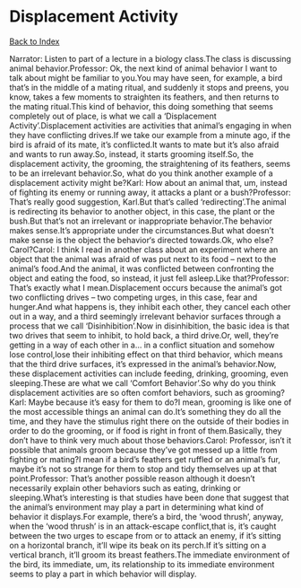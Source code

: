 # Displacement Activity
[Back to Index](https://github.com/windows10010/tpoExtractor/blog/master/README.md)

Narrator: Listen to part of a lecture in a biology class.The class is discussing animal behavior.Professor: Ok, the next kind of animal behavior I want to talk about might be familiar to you.You may have seen, for example, a bird that’s in the middle of a mating ritual, and suddenly it stops and preens, you know, takes a few moments to straighten its feathers, and then returns to the mating ritual.This kind of behavior, this doing something that seems completely out of place, is what we call a ‘Displacement Activity’.Displacement activities are activities that animal’s engaging in when they have conflicting drives.If we take our example from a minute ago, if the bird is afraid of its mate, it’s conflicted.It wants to mate but it’s also afraid and wants to run away.So, instead, it starts grooming itself.So, the displacement activity, the grooming, the straightening of its feathers, seems to be an irrelevant behavior.So, what do you think another example of a displacement activity might be?Karl: How about an animal that, um, instead of fighting its enemy or running away, it attacks a plant or a bush?Professor: That’s really good suggestion, Karl.But that’s called ‘redirecting’.The animal is redirecting its behavior to another object, in this case, the plant or the bush.But that’s not an irrelevant or inappropriate behavior.The behavior makes sense.It’s appropriate under the circumstances.But what doesn’t make sense is the object the behavior‘s directed towards.Ok, who else? Carol?Carol: I think I read in another class about an experiment where an object that the animal was afraid of was put next to its food – next to the animal’s food.And the animal, it was conflicted between confronting the object and eating the food, so instead, it just fell asleep.Like that?Professor: That’s exactly what I mean.Displacement occurs because the animal’s got two conflicting drives – two competing urges, in this case, fear and hunger.And what happens is, they inhibit each other, they cancel each other out in a way, and a third seemingly irrelevant behavior surfaces through a process that we call ‘Disinhibition’.Now in disinhibition, the basic idea is that two drives that seem to inhibit, to hold back, a third drive.Or, well, they’re getting in a way of each other in a… in a conflict situation and somehow lose control,lose their inhibiting effect on that third behavior, which means that the third drive surfaces, it’s expressed in the animal’s behavior.Now, these displacement activities can include feeding, drinking, grooming, even sleeping.These are what we call ‘Comfort Behavior’.So why do you think displacement activities are so often comfort behaviors, such as grooming?Karl: Maybe because it’s easy for them to do?I mean, grooming is like one of the most accessible things an animal can do.It’s something they do all the time, and they have the stimulus right there on the outside of their bodies in order to do the grooming, or if food is right in front of them.Basically, they don’t have to think very much about those behaviors.Carol: Professor, isn’t it possible that animals groom because they’ve got messed up a little from fighting or mating?I mean if a bird’s feathers get ruffled or an animal’s fur, maybe it’s not so strange for them to stop and tidy themselves up at that point.Professor: That’s another possible reason although it doesn’t necessarily explain other behaviors such as eating, drinking or sleeping.What’s interesting is that studies have been done that suggest that the animal’s environment may play a part in determining what kind of behavior it displays.For example, there’s a bird, the ‘wood thrush’, anyway, when the ‘wood thrush’ is in an attack-escape conflict,that is, it’s caught between the two urges to escape from or to attack an enemy, if it’s sitting on a horizontal branch, it’ll wipe its beak on its perch.If it’s sitting on a vertical branch, it’ll groom its breast feathers.The immediate environment of the bird, its immediate, um, its relationship to its immediate environment seems to play a part in which behavior will display. 